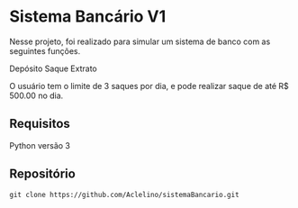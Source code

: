 # Sistema Bancário V1 #

Nesse projeto, foi realizado para simular um sistema de banco com as seguintes funções.

Depósito
Saque
Extrato

O usuário tem o limite de 3 saques por dia, e pode realizar saque de até R$ 500.00 no dia.



## Requisitos

Python versão 3

## Repositório

~~~ git ~~~
git clone https://github.com/Aclelino/sistemaBancario.git

